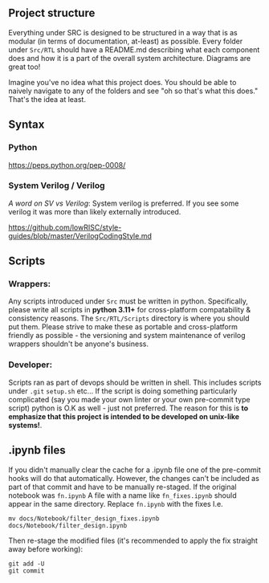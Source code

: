 ## Project structure

Everything under SRC is designed to be structured in a way that is as modular (in terms of documentation, at-least) as possible. Every folder under ```Src/RTL``` should have a README.md describing what each component does and how it is a part of the overall system architecture. Diagrams are great too!

Imagine you've no idea what this project does. You should be able to naively navigate to any of the folders and see "oh so that's what this does." That's the idea at least.

## Syntax

### Python

https://peps.python.org/pep-0008/

### System Verilog / Verilog

*A word on SV vs Verilog*: System verilog is preferred. If you see some verilog it was more than likely externally introduced.

https://github.com/lowRISC/style-guides/blob/master/VerilogCodingStyle.md

## Scripts

### Wrappers:

Any scripts introduced under ```Src``` must be written in python. Specifically, please write all scripts in **python 3.11+** for cross-platform compatability & consistency reasons. The ```Src/RTL/Scripts``` directory is where you should put them. Please strive to make these as portable and cross-platform friendly as possible - the versioning and system maintenance of verilog wrappers shouldn't be anyone's business.

### Developer:

Scripts ran as part of devops should be written in shell. This includes scripts under ```.git``` ```setup.sh``` etc... If the script is doing something particularly complicated (say you made your own linter or your own pre-commit type script) python is O.K as well - just not preferred. The reason for this is **to emphasize that this project is intended to be developed on unix-like systems!**. 

## .ipynb files

If you didn't manually clear the cache for a .ipynb file one of the pre-commit hooks will do that automatically. However, the changes can't be included as part of that commit and have to be manually re-staged. If the original notebook was ```fn.ipynb``` A file with a name like ```fn_fixes.ipynb``` should appear in the same directory. Replace ```fn.ipynb``` with the fixes I.e.

```
mv docs/Notebook/filter_design_fixes.ipynb docs/Notebook/filter_design.ipynb
```

Then re-stage the modified files (it's recommended to apply the fix straight away before working):
```
git add -U
git commit
```
